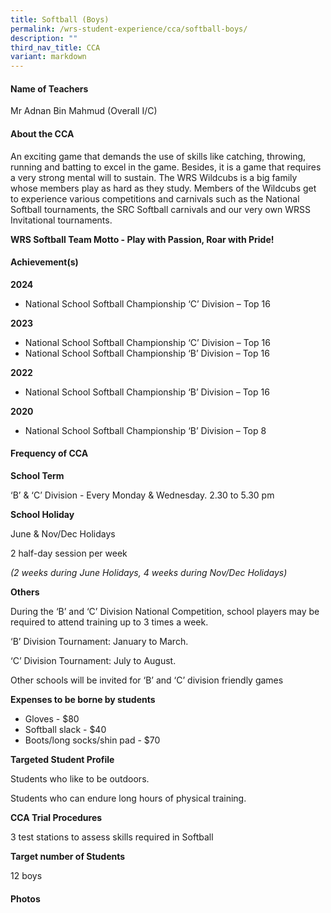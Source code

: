 ```yaml
---
title: Softball (Boys)
permalink: /wrs-student-experience/cca/softball-boys/
description: ""
third_nav_title: CCA
variant: markdown
---
```

#### **Name of Teachers**

Mr Adnan Bin Mahmud (Overall I/C)

#### **About the CCA**

An exciting game that demands the use of skills like catching, throwing, running and batting to excel in the game. Besides, it is a game that requires a very strong mental will to sustain. The WRS Wildcubs is a big family whose members play as hard as they study. Members of the Wildcubs get to experience various competitions and carnivals such as the National Softball tournaments, the SRC Softball carnivals and our very own WRSS Invitational tournaments.

**WRS Softball Team Motto - Play with Passion, Roar with Pride!**



#### **Achievement(s)**

**2024**

* National School Softball Championship ‘C’ Division – Top 16  

**2023**

* National School Softball Championship ‘C’ Division – Top 16
* National School Softball Championship ‘B’ Division – Top 16

**2022**

* National School Softball Championship ‘B’ Division – Top 16

**2020**

* National School Softball Championship ‘B’ Division – Top 8

#### Frequency of CCA

**School Term**

‘B’ & ‘C’ Division - Every Monday & Wednesday. 2.30 to 5.30 pm 

**School Holiday**

June & Nov/Dec Holidays

2 half-day session per week  

*(2 weeks during June Holidays, 4 weeks during Nov/Dec Holidays)*

**Others**

During the ‘B’ and ‘C’ Division National Competition, school players may be required to attend training up to 3 times a week.

‘B’ Division Tournament: January to March.

‘C’ Division Tournament: July to August.

Other schools will be invited for ‘B’ and ‘C’ division friendly games


**Expenses to be borne by students**

* Gloves - $80
* Softball slack - $40
* Boots/long socks/shin pad - $70


**Targeted Student Profile**

Students who like to be outdoors.

Students who can endure long hours of physical training.

 **CCA Trial Procedures**

3 test stations to assess skills required in Softball

 **Target number of Students**
 
12 boys

#### Photos